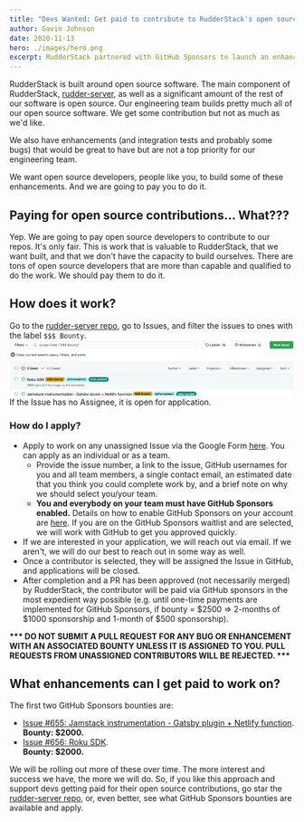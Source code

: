 ```yaml
---
title: "Devs Wanted: Get paid to contribute to RudderStack's open source software"
author: Gavin Johnson
date: 2020-11-13
hero: ./images/hero.png
excerpt: RudderStack partnered with GitHub Sponsors to launch an enhancement bounty program.
---
```

RudderStack is built around open source software. The main component of RudderStack, [rudder-server](https://github.com/rudderlabs/rudder-server), as well as a significant amount of the rest of our software is open source. Our engineering team builds pretty much all of our open source software. We get some contribution but not as much as we'd like.

We also have enhancements (and integration tests and probably some bugs) that would be great to have but are not a top priority for our engineering team.

We want open source developers, people like you, to build some of these enhancements. And we are going to pay you to do it.

## Paying for open source contributions... What???
Yep. We are going to pay open source developers to contribute to our repos. It's only fair. This is work that is valuable to RudderStack, that we want built, and that we don't have the capacity to build ourselves. There are tons of open source developers that are more than capable and qualified to do the work. We should pay them to do it.

## How does it work?
Go to the [rudder-server repo](https://github.com/rudderlabs/rudder-server), go to Issues, and filter the issues to ones with the label `$$$ Bounty`.
![Alt Text](./images/6c5mecu7hwlrkt7rr09h.png)
If the Issue has no Assignee, it is open for application.

### How do I apply?
* Apply to work on any unassigned Issue via the Google Form [here](https://forms.gle/Qifc1xF6Db3uBD7A8). You can apply as an individual or as a team.
  * Provide the issue number, a link to the issue, GitHub usernames for you and all team members, a single contact email, an estimated date that you think you could complete work by, and a brief note on why we should select you/your team.
  * **You and everybody on your team must have GitHub Sponsors enabled.** Details on how to enable GitHub Sponsors on your account are [here](https://docs.github.com/en/free-pro-team@latest/github/supporting-the-open-source-community-with-github-sponsors/setting-up-github-sponsors-for-your-user-account). If you are on the GitHub Sponsors waitlist and are selected, we will work with GitHub to get you approved quickly.
* If we are interested in your application, we will reach out via email. If we aren't, we will do our best to reach out in some way as well.
* Once a contributor is selected, they will be assigned the Issue in GitHub, and applications will be closed.
* After completion and a PR has been approved (not necessarily merged) by RudderStack, the contributor will be paid via GitHub sponsors in the most expedient way possible (e.g. until one-time payments are implemented for GitHub Sponsors, if bounty = $2500 => 2-months of $1000 sponsorship and 1-month of $500 sponsorship).

**\*\*\* DO NOT SUBMIT A PULL REQUEST FOR ANY BUG OR ENHANCEMENT WITH AN ASSOCIATED BOUNTY UNLESS IT IS ASSIGNED TO YOU. PULL REQUESTS FROM UNASSIGNED CONTRIBUTORS WILL BE REJECTED. \*\*\***

## What enhancements can I get paid to work on?
The first two GitHub Sponsors bounties are:
* [Issue \#655: Jamstack instrumentation - Gatsby plugin + Netlify function](https://github.com/rudderlabs/rudder-server/issues/655).  
**Bounty: $2000.**
* [Issue \#656: Roku SDK](https://github.com/rudderlabs/rudder-server/issues/656).  
**Bounty: $2000.**

We will be rolling out more of these over time. The more interest and success we have, the more we will do. So, if you like this approach and support devs getting paid for their open source contributions, go star the [rudder-server repo](https://github.com/rudderlabs/rudder-server), or, even better, see what GitHub Sponsors bounties are available and apply.